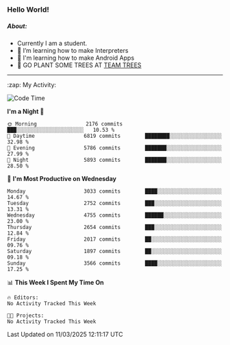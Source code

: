 ### Hello World!

##### About:
- Currently I am a student.
- 🌱 I’m learning how to make Interpreters
- 🌱 I'm learning how to make Android Apps
- 🌱 GO PLANT SOME TREES AT [TEAM TREES](https://teamtrees.org/)

---
  <summary>:zap: My Activity:</summary>
  
<!--START_SECTION:waka-->
![Code Time](http://img.shields.io/badge/Code%20Time-1%2C661%20hrs%2033%20mins-blue)

**I'm a Night 🦉** 

```text
🌞 Morning                2176 commits        ███░░░░░░░░░░░░░░░░░░░░░░   10.53 % 
🌆 Daytime                6819 commits        ████████░░░░░░░░░░░░░░░░░   32.98 % 
🌃 Evening                5786 commits        ███████░░░░░░░░░░░░░░░░░░   27.99 % 
🌙 Night                  5893 commits        ███████░░░░░░░░░░░░░░░░░░   28.50 % 
```
📅 **I'm Most Productive on Wednesday** 

```text
Monday                   3033 commits        ████░░░░░░░░░░░░░░░░░░░░░   14.67 % 
Tuesday                  2752 commits        ███░░░░░░░░░░░░░░░░░░░░░░   13.31 % 
Wednesday                4755 commits        ██████░░░░░░░░░░░░░░░░░░░   23.00 % 
Thursday                 2654 commits        ███░░░░░░░░░░░░░░░░░░░░░░   12.84 % 
Friday                   2017 commits        ██░░░░░░░░░░░░░░░░░░░░░░░   09.76 % 
Saturday                 1897 commits        ██░░░░░░░░░░░░░░░░░░░░░░░   09.18 % 
Sunday                   3566 commits        ████░░░░░░░░░░░░░░░░░░░░░   17.25 % 
```


📊 **This Week I Spent My Time On** 

```text
🔥 Editors: 
No Activity Tracked This Week

🐱‍💻 Projects: 
No Activity Tracked This Week
```


 Last Updated on 11/03/2025 12:11:17 UTC
<!--END_SECTION:waka-->
